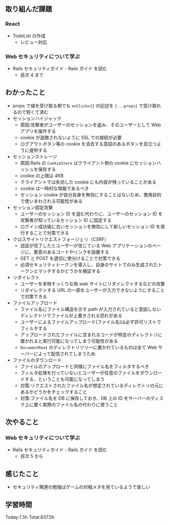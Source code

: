 ## 取り組んだ課題

### React

- TodoList の作成
  - レビュー対応

### Web セキュリティについて学ぶ

- Rails セキュリティガイド - Rails ガイド を読む
  - 目次 4 まで

## わかったこと

- props で値を受け取る側でも `onClick={}` の記述を `{...props}` で受け取れるので短くて済む
- セッションハイジャック
  - 原因:攻撃者がユーザーのセッションを盗み、そのユーザーとして Web アプリを操作する
  - cookie が盗聴されないように SSL での接続が必要
  - ログアウトボタン等の cookie を消去する意図のあるボタンを目立つように提供する
- セッションストレージ
  - 原因:Rails の `CookieStore` はクライアント側の cookie にセッションハッシュを保存する
  - cookie の上限は 4KB
  - クライアントでは失効した cookie にも内容が残っていることがある
  - cookie は一時的な情報であるべき
  - セッション cookie が自分自身を無効にすることはないため、悪用目的で使いまわされる可能性がある
- セッション固定攻撃
  - ユーザーのセッション ID を盗む代わりに、ユーザーのセッション ID を攻撃者が知っているセッション ID に固定する
  - ログイン成功後に古いセッションを無効にして新しいセッション ID を発行することで対策できる
- クロスサイトリクエストフォージェリ（CSRF）
  - 認証が完了したとユーザーが信じている Web アプリケーションのページに、悪意のあるコードやリンクを設置する
  - GET と POST を適切に使分けることで対策できる
  - 必須セキュリティトークンを導入し、自身のサイトでのみ生成されたトークンとマッチするかどうかを検証する
- リダイレクト
  - ユーザーを本物そっくりな偽 web サイトにリダイレクトするなどの攻撃
  - リダイレクトする URL の一部をユーザーが入力できないようにすることで対策できる
- ファイルアップロード
  - ファイル名にファイル構造を示す path が入力されていると意図しないディレクトリでファイルが上書きされる恐れがある
  - ユーザーによるファイルアップロード(ファイル名)は必ず許可リストでフィルタする
  - アップロードされたファイルに含まれるコードが特定のディレクトリに置かれると実行可能になってしまう可能性がある
  - `DocumentRoot` のディレクトリツリーに置かれているものは全て Web サーバーによって配信されてしまうため
- ファイルのダウンロード
  - ファイルのアップロードと同様にファイル名をフィルタするべき
  - フィルタ処理を行っていないとユーザーが任意のファイルをダウンロードする、ということも可能になってしまう
  - 対策:リクエストされたファイル名が想定されているディレクトリの元にあるかどうかをチェックすること
  - 対策:ファイル名を DB に保存しておき、DB 上の ID をサーバーのディスク上に置く実際のファイル名の代わりに使うこと

## 次やること

### Web セキュリティについて学ぶ

- Rails セキュリティガイド - Rails ガイド を読む
  - 目次 5 から

## 感じたこと

- セキュリティ関連の勉強はゲームの対戦メタを見ているようで楽しい

## 学習時間

Today:1.5h Total:837.5h
